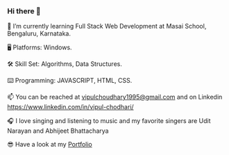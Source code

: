 ### Hi there 👋

🌱 I’m currently learning Full Stack Web Development at Masai School, Bengaluru, Karnataka.

🖥️ Platforms: Windows.

🛠️ Skill Set: Algorithms, Data Structures.

⌨️ Programming: JAVASCRIPT, HTML, CSS.

📫 You can be reached at vipulchoudhary1995@gmail.com and on Linkedin https://www.linkedin.com/in/vipul-chodhari/

🎧 I love singing and listening to music and my favorite singers are Udit Narayan and Abhijeet Bhattacharya

😎 Have a look at my [Portfolio](https://freewebsitehosting-731a3.web.app/)

